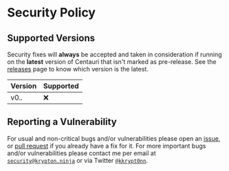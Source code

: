 # Security Policy

## Supported Versions

Security fixes will **always** be accepted and taken in consideration if running on the **latest** version of Centauri that isn't marked as pre-release. See the [releases](https://github.com/kkrypt0nn/centauri/releases) page to know which version is the latest.

| Version | Supported |
|---------|-----------|
| v0.*.*  | :x:       |

## Reporting a Vulnerability

For usual and non-critical bugs and/or vulnerabilities please open an [issue](https://github.com/kkrypt0nn/centauri/issues), or [pull request](https://github.com/kkrypt0nn/centauri/pulls) if you already have a fix for it. For more important bugs and/or vulnerabilities please contact me per email at [`security@krypton.ninja`](mailto:security@krypton.ninja) or via Twitter [`@kkrypt0nn`](https://twitter.com/kkrypt0nn).
